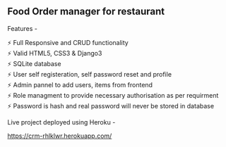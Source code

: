 ## Food Order manager for restaurant

Features -  

⚡️ Full Responsive and CRUD functionality  
⚡️ Valid HTML5, CSS3 & Django3  
⚡️ SQLite database  
⚡️ User self registeration, self password reset and profile  
⚡️ Admin pannel to add users, items from frontend  
⚡️ Role managment to provide necessary authorisation as per requirment  
⚡️ Password is hash and real password will never be stored in database  

Live project deployed using Heroku - 

https://crm-rhlklwr.herokuapp.com/
